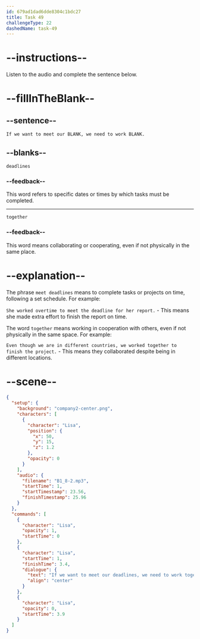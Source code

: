 ```yaml
---
id: 679ad1dad6dde8304c1bdc27
title: Task 49
challengeType: 22
dashedName: task-49
---
```


<!-- (Audio) Lisa: If we want to meet our deadlines, we need to work together. -->

# --instructions--

Listen to the audio and complete the sentence below.

# --fillInTheBlank--

## --sentence--

`If we want to meet our BLANK, we need to work BLANK.`

## --blanks--

`deadlines`

### --feedback--

This word refers to specific dates or times by which tasks must be completed.

---

`together`

### --feedback--

This word means collaborating or cooperating, even if not physically in the same place.

# --explanation--

The phrase `meet deadlines` means to complete tasks or projects on time, following a set schedule. For example:

`She worked overtime to meet the deadline for her report.` - This means she made extra effort to finish the report on time.

The word `together` means working in cooperation with others, even if not physically in the same space. For example:

`Even though we are in different countries, we worked together to finish the project.` - This means they collaborated despite being in different locations.

# --scene--

```json
{
  "setup": {
    "background": "company2-center.png",
    "characters": [
      {
        "character": "Lisa",
        "position": {
          "x": 50,
          "y": 15,
          "z": 1.2
        },
        "opacity": 0
      }
    ],
    "audio": {
      "filename": "B1_8-2.mp3",
      "startTime": 1,
      "startTimestamp": 23.56,
      "finishTimestamp": 25.96
    }
  },
  "commands": [
    {
      "character": "Lisa",
      "opacity": 1,
      "startTime": 0
    },
    {
      "character": "Lisa",
      "startTime": 1,
      "finishTime": 3.4,
      "dialogue": {
        "text": "If we want to meet our deadlines, we need to work together.",
        "align": "center"
      }
    },
    {
      "character": "Lisa",
      "opacity": 0,
      "startTime": 3.9
    }
  ]
}
```
